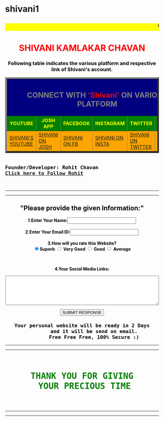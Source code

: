 # shivani1
<!DOCTYPE html>
<html>

<head>

<title>
Shivani Chavan
</title>

</head>


<body BGCOLOR = "">


<H2><MARQUEE BGCOLOR = "Yellow"> WELCOME ON OFFICIAL SITE OF SHIVANI CHAVAN'S SOCIAL MEDIA LINK BY ROHIT CHAVAN. </MARQUEE></H2>
 <h1><CENTER><FONT COLOR = "RED">SHIVANI KAMLAKAR CHAVAN </CENTER></h1>


<P><h3><CENTER><FONT COLOR = "black">Following table indicates the various platform and respective link of Shivani's account.</CENTER></h3></P>
<CENTER>
<TABLE BORDER ='5' WIDTH="600 HIGHT="300" CELLPADDING="20 "CELLPACING="20">
<TR>
<TH COLSPAN=7 BGCOLOR = "navy"><H2><FONT COLOR="GREY">CONNECT WITH <FONT COLOR="RED">'Shivani'</FONT> ON VARIOUS PLATFORM</FONT></H2></th>
</TR>

<TR BGCOLOR = "green"><FONT COLOR="YELLOW">
<TH><FONT COLOR="YELLOW">YOUTUBE</FONT></TH><TH><FONT COLOR="YELLOW">JOSH APP</TH><TH><FONT COLOR="YELLOW">FACEBOOK</TH><TH><FONT COLOR="YELLOW">INSTAGRAM</TH><TH><FONT COLOR="YELLOW">
TWITTER</TH><TH><FONT COLOR="YELLOW">SNAPCHAT</FONT></TH>
</TR>
<TR><https://www.youtube.com/channel/UCG51GH13DEleTtOsNwYlJdw>
<TD BGCOLOR = "ORANGE"><ALIGN="RIGHT"><A HREF = "https://www.youtube.com/channel/UCG51GH13DEIeTtOsNwYlJdw/videos"> SHIVANI'S YOUTUBE</A></CENTER></TD>
<TD BGCOLOR = "ORANGE"><A HREF = "https://share.myjosh.in/profile/9c4cd9be-5bf9-436b-afa7-e5dbcd9e074e?u=0x2c0b6441d4a6ff9c">SHIVANI ON JOSH</a></TD>
<TD BGCOLOR = "ORANGE"><A HREF ="https://WWW.facebook.com/profile.php?id=100078505996130">SHIVANI ON FB</A></TD>
<TD BGCOLOR = "ORANGE"><A HREF ="https://www.instagram.com/shivani_c_2008">SHIVANI ON INSTA</A></TD>
<TD BGCOLOR = "ORANGE"><A HREF = "https://twitter.com/shivanilly?t=OnuK4LxtRpNRDsiWa2PBNA&s=08">SHIVANI ON TWITTER</A></TD>
<TD BGCOLOR = "ORANGE"><A HREF = "https://www.snapchat.com/add/shivani_cha2152?share_id=uBVLBae9e8M&locale=en-GB">SHIVANI ON SNAP</A></TD>
</TR>
</TABLE>
</CENTER>
<PRE>
<h3><FONT COLOR="black">Founder/Developer: Rohit Chavan
<A HREF=" https://rohit-tech7.github.io/rohitinsocial/">Click here to Follow Rohit</A></h3>
</PRE>
<HR BGCOLOR="RED">




<HR>
<CENTER>
<FORM METHOD="POST" ACTION="mailto:rpchavan188@gmail.com" ENCTYPE="TEXTPLAIN">

<H2><B><FONT COLOR="BLACK">"Please provide the given Information:"<B></H2>
 1.Enter Your Name:<INPUT TYPE="text" name="urname" size=25 MAXLENGTH="30">
<BR><br>
2.Enter Your Email ID:<INPUT TYPE= "text" NAME="age" size=25 maxlength="30">
<br><br>
3.How will you rate this Website?
<BR>
<INPUT TYPE="radio" NAME="rate" VALUE="Superb" CHECKED>Superb 
<INPUT TYPE="radio" NAME="rate" VALUE="Very Good"> Very Good
<INPUT TYPE="radio" NAME="rate" VALUE="Good"> Good
<INPUT TYPE="radio" NAME="rate" VALUE="Average"> Average

<br><BR>
4.Your Social Media Links:
<br>
<TEXTAREA NAME="comments" ROWS="6" COLS="60" WRAP>
</TEXTAREA>
<P><INPUT TYPE="Submit" VALUE="SUBMIT RESPONSE">
</P<pre>
<H3><b><pre>Your personal website will be ready in 2 Days
        and it will be send on email.
        Free Free Free, 100% Secure :)</pre></H3></b>
</pre>
</CENTER>

</FORM>
<HR><HR>
<PRE>
<CENTER>
<FONT COLOR = "GREEN"><H1>THANK YOU FOR GIVING
 YOUR PRECIOUS TIME</H1>
</CENTER>
</PRE>
<HR><HR>
</body>

</html>
